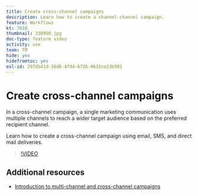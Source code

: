 ```yaml
---
title: Create cross-channel campaigns
description: Learn how to create a channel-channel campaign.
feature: Workflows
kt: 7018
thumbnail: 330990.jpg
doc-type: feature video
activity: use
team: TM
hide: yes
hidefromtoc: yes
exl-id: 297db41d-38d6-4fd4-b72b-0615ce23b981
---
```

# Create cross-channel campaigns

In a cross-channel campaign, a single marketing communication uses multiple channels to reach a wider target audience based on the preferred recipient channel.

Learn how to create a cross-channel campaign using email, SMS, and direct mail deliveries.

>[!VIDEO](https://video.tv.adobe.com/v/330990?quality=12)

## Additional resources

* [Introduction to multi-channel and cross-channel campaigns](/help/orchestrate-campaigns/introduction-to-cross-and-multi-channel-campaigns.md)
